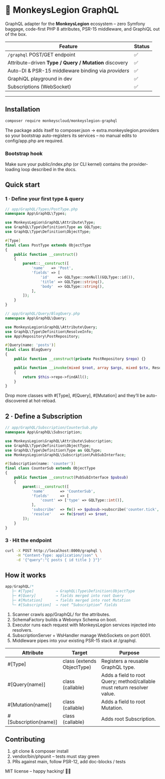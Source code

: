 # 🐒 MonkeysLegion GraphQL

GraphQL adapter for the **MonkeysLegion** ecosystem – zero Symfony baggage, code-first PHP 8 attributes, PSR-15 middleware, and GraphiQL out of the box.

| Feature                                                | Status |
|--------------------------------------------------------|--------|
| `/graphql` POST/GET endpoint                           | ✅      |
| Attribute-driven **Type / Query / Mutation** discovery | ✅      |
| Auto-DI & PSR-15 middleware binding via _providers_    | ✅      |
| GraphiQL playground in dev                             | ✅      |
| Subscriptions (WebSocket)                              | ✅      |

---

## Installation

```bash
composer require monkeyscloud/monkeyslegion-graphql
```

The package adds itself to composer.json → extra.monkeyslegion.providers
so your bootstrap auto-registers its services – no manual edits to
config/app.php are required.

### Bootstrap hook
Make sure your public/index.php (or CLI kernel) contains the
provider-loading loop described in the docs.

## Quick start
### 1 · Define your first type & query
```php
// app/GraphQL/Types/PostType.php
namespace App\GraphQL\Types;

use MonkeysLegion\GraphQL\Attribute\Type;
use GraphQL\Type\Definition\Type as GQLType;
use GraphQL\Type\Definition\ObjectType;

#[Type]
final class PostType extends ObjectType
{
    public function __construct()
    {
        parent::__construct([
            'name'   => 'Post',
            'fields' => [
                'id'    => GQLType::nonNull(GQLType::id()),
                'title' => GQLType::string(),
                'body'  => GQLType::string(),
            ],
        ]);
    }
}
```
```php
// app/GraphQL/Query/BlogQuery.php
namespace App\GraphQL\Query;

use MonkeysLegion\GraphQL\Attribute\Query;
use GraphQL\Type\Definition\ResolveInfo;
use App\Repository\PostRepository;

#[Query(name: 'posts')]
final class BlogQuery
{
    public function __construct(private PostRepository $repo) {}

    public function __invoke(mixed $root, array $args, mixed $ctx, ResolveInfo $info): array
    {
        return $this->repo->findAll();
    }
}
```
Drop more classes with #[Type], #[Query], #[Mutation] and they’ll be auto-discovered at hot-reload.

## 2 · Define a Subscription
```php
// app/GraphQL/Subscription/CounterSub.php
namespace App\GraphQL\Subscription;

use MonkeysLegion\GraphQL\Attribute\Subscription;
use GraphQL\Type\Definition\ObjectType;
use GraphQL\Type\Definition\Type as GQLType;
use MonkeysLegion\GraphQL\Subscription\PubSubInterface;

#[Subscription(name: 'counter')]
final class CounterSub extends ObjectType
{
    public function __construct(PubSubInterface $pubsub)
    {
        parent::__construct([
            'name'       => 'CounterSub',
            'fields'     => [
                'count' => ['type' => GQLType::int()],
            ],
            'subscribe'  => fn() => $pubsub->subscribe('counter.tick', fn($v) => ['count' => $v]),
            'resolve'    => fn($root) => $root,
        ]);
    }
}
```

### 3 · Hit the endpoint
```bash
curl -X POST http://localhost:8000/graphql \
     -H "Content-Type: application/json" \
     -d '{"query":"{ posts { id title } }"}'
```
## How it works
```php
app/GraphQL/*
   ├─ #[Type]          → GraphQL\Type\Definition\ObjectType
   ├─ #[Query]         → fields merged into root Query
   ├─ #[Mutation]      → fields merged into root Mutation
   └─ #[Subscription]  → root “Subscription” fields
```

1. Scanner crawls app/GraphQL/ for the attributes.
2. SchemaFactory builds a Webonyx Schema on boot.
3. Executor runs each request with MonkeysLegion services injected into resolvers.
4. SubscriptionServer + WsHandler manage WebSockets on port 6001.
5. Middleware pipes into your existing PSR-15 stack at /graphql.

| Attribute             | Target                     | Purpose                                                                 |
|-----------------------|----------------------------|-------------------------------------------------------------------------|
| #[Type]               | class (extends ObjectType) | Registers a reusable GraphQL type.                                      |
| #[Query(name)]        | class (callable)           | Adds a field to root Query; method/callable must return resolver value. |
| #[Mutation(name)]     | class (callable)           | Adds a field to root Mutation.                                          |
| #[Subscription(name)] | class (callable)           | Adds root Subscription.                                                 |

## Contributing
1.	git clone & composer install
2.	vendor/bin/phpunit – tests must stay green
3.	PRs against main, follow PSR-12, add doc-blocks / tests

MIT license – happy hacking! 🐒🚀